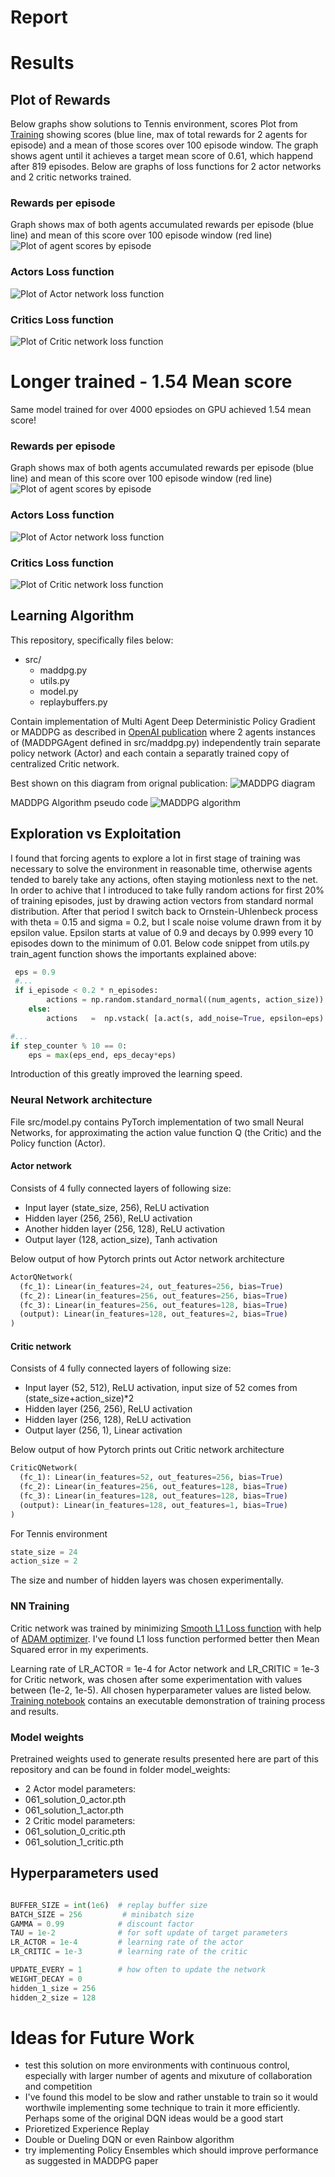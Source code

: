 # Report

# Results
## Plot of Rewards

Below graphs show solutions to Tennis environment, scores   Plot from [Training](Training.ipynb) showing scores (blue line, max of total rewards for 2 agents for episode) and a mean of those scores over 100 episode window. The graph shows agent until it achieves a target mean score of 0.61, which happend after 819 episodes. Below are graphs of loss functions for 2 actor networks and 2 critic networks trained.

### Rewards per episode 
Graph shows max of both agents accumulated rewards per episode (blue line) and mean of this score over 100 episode window (red line)
![Plot of agent scores by episode](https://github.com/nabacg/deep-rl-multi-agent-cc/blob/master/images/061_scores.png?raw=true)


### Actors Loss function
![Plot of Actor network loss function](https://github.com/nabacg/deep-rl-multi-agent-cc/blob/master/images/061_actor_losses.png?raw=true)

### Critics Loss function
![Plot of Critic network loss function](https://github.com/nabacg/deep-rl-multi-agent-cc/blob/master/images/061_critic_losses.png?raw=true)



# Longer trained - 1.54 Mean score
Same model trained for over 4000 epsiodes on GPU achieved 1.54 mean score!

### Rewards per episode 
Graph shows max of both agents accumulated rewards per episode (blue line) and mean of this score over 100 episode window (red line)
![Plot of agent scores by episode](https://github.com/nabacg/deep-rl-multi-agent-cc/blob/master/images/154_solution_scores.png?raw=true)


### Actors Loss function
![Plot of Actor network loss function](https://github.com/nabacg/deep-rl-multi-agent-cc/blob/master/images/154_solution_actor_losses.png?raw=true)

### Critics Loss function
![Plot of Critic network loss function](https://github.com/nabacg/deep-rl-multi-agent-cc/blob/master/images/154_solution_critic_losses.png?raw=true)

## Learning Algorithm 

This repository, specifically files below:
 - src/
     - maddpg.py
     - utils.py
     - model.py 
     - replaybuffers.py


Contain implementation of Multi Agent Deep Deterministic Policy Gradient or MADDPG as described in [OpenAI publication](https://papers.nips.cc/paper/7217-multi-agent-actor-critic-for-mixed-cooperative-competitive-environments.pdf) where 2 agents instances of (MADDPGAgent defined in src/maddpg.py) independently train separate policy network (Actor) and each contain a separatly trained copy of centralized Critic network. 

Best shown on this diagram from orignal publication:
![MADDPG diagram](https://github.com/nabacg/deep-rl-multi-agent-cc/blob/master/images/MADDPG_diagram.png?raw=true)

MADDPG Algorithm pseudo code 
![MADDPG algorithm](https://github.com/nabacg/deep-rl-multi-agent-cc/blob/master/images/MADDPG_algorithm.png?raw=true)


## Exploration vs Exploitation
I found that forcing agents to explore a lot in first stage of training was necessary to solve the environment in reasonable time, otherwise agents tended to barely take any actions, often staying motionless next to the net. In order to achive that I introduced to take fully random actions for first 20% of training episodes, just by drawing action vectors from standard normal distribution. After that period I switch back to Ornstein-Uhlenbeck process with theta = 0.15 and sigma = 0.2, but I scale noise volume drawn from it by epsilon value. Epsilon starts at value of 0.9 and decays by 0.999 every 10 episodes down to the minimum of 0.01. Below code snippet from utils.py train_agent function shows the importants explained above:

```python
 eps = 0.9
 #...
 if i_episode < 0.2 * n_episodes:
        actions = np.random.standard_normal((num_agents, action_size))
    else:
        actions   =  np.vstack( [a.act(s, add_noise=True, epsilon=eps) for (a,s) in zip(agents, states[:]) ])  

#...
if step_counter % 10 == 0:
    eps = max(eps_end, eps_decay*eps)         
```

Introduction of this greatly improved the learning speed.

### Neural Network architecture 

File src/model.py contains PyTorch implementation of two small Neural Networks, for approximating the action value function Q (the Critic) and the Policy function (Actor). 


#### Actor network 
Consists of 4 fully connected layers of following size:
 - Input layer (state_size, 256), ReLU activation 
 - Hidden layer (256, 256), ReLU activation
 - Another hidden layer (256, 128), ReLU activation
 - Output layer (128, action_size), Tanh activation

Below output of how Pytorch prints out Actor network architecture
```python 
ActorQNetwork(
  (fc_1): Linear(in_features=24, out_features=256, bias=True)
  (fc_2): Linear(in_features=256, out_features=256, bias=True)
  (fc_3): Linear(in_features=256, out_features=128, bias=True)
  (output): Linear(in_features=128, out_features=2, bias=True)
)

```
 #### Critic network
Consists of 4 fully connected layers of following size:
 - Input layer (52, 512), ReLU activation, input size of 52 comes from (state_size+action_size)*2
 - Hidden layer (256, 256), ReLU activation
 - Hidden layer (256, 128), ReLU activation
 - Output layer (256, 1), Linear activation

Below output of how Pytorch prints out Critic network architecture
```python
CriticQNetwork(
  (fc_1): Linear(in_features=52, out_features=256, bias=True)
  (fc_2): Linear(in_features=256, out_features=128, bias=True)
  (fc_3): Linear(in_features=128, out_features=128, bias=True)
  (output): Linear(in_features=128, out_features=1, bias=True)
)
```

For Tennis environment 

```python
state_size = 24
action_size = 2
```

The size and number of hidden layers was chosen experimentally.

### NN Training
Critic network was trained by minimizing [Smooth L1 Loss function](https://pytorch.org/docs/stable/nn.html#smooth-l1-loss) with help of [ADAM optimizer](https://pytorch.org/docs/stable/optim.html?highlight=mseloss#torch.optim.Adam). I've found L1 loss function performed better then Mean Squared error in my experiments.

Learning rate of  LR_ACTOR = 1e-4 for Actor network and LR_CRITIC = 1e-3 for Critic network, was chosen after some experimentation with values between (1e-2, 1e-5). All chosen hyperparameter values are listed below. [Training notebook](Training.ipynb) contains an executable demonstration of training process and results.  


### Model weights
Pretrained weights used to generate results presented here are part of this repository
and can be found in folder model_weights:
- 2 Actor model parameters:
 - 061_solution_0_actor.pth  
 - 061_solution_1_actor.pth
- 2 Critic model parameters:
 - 061_solution_0_critic.pth  
 - 061_solution_1_critic.pth

## Hyperparameters used

```python

BUFFER_SIZE = int(1e6)  # replay buffer size
BATCH_SIZE = 256         # minibatch size
GAMMA = 0.99            # discount factor
TAU = 1e-2              # for soft update of target parameters               
LR_ACTOR = 1e-4         # learning rate of the actor 
LR_CRITIC = 1e-3        # learning rate of the critic

UPDATE_EVERY = 1        # how often to update the network
WEIGHT_DECAY = 0
hidden_1_size = 256
hidden_2_size = 128
```




#  Ideas for Future Work
- test this solution on more environments with continuous control, especially with larger number of agents and mixuture of collaboration and competition
- I've found this model to be slow and rather unstable to train so it would worthwile implementing some technique to train it more efficiently. Perhaps some of the original DQN ideas would be a good start
 - Prioretized Experience Replay
 - Double or Dueling DQN or even Rainbow algorithm
- try implementing Policy Ensembles which should improve performance as suggested in MADDPG paper
